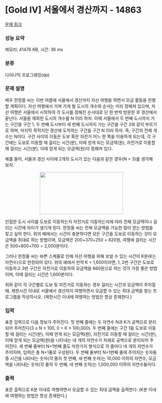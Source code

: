 # [Gold IV] 서울에서 경산까지 - 14863 

[문제 링크](https://www.acmicpc.net/problem/14863) 

### 성능 요약

메모리: 41476 KB, 시간: 36 ms

### 분류

다이나믹 프로그래밍(dp)

### 문제 설명

<p>배우 한정올 씨는 이번 여름에 서울에서 경산까지 자선 여행을 하면서 모금 활동을 진행할 계획이다. 자선 여행에서 거쳐 가게 될 도시의 개수와 순서는 미리 정해져 있으며, 자선 여행은 서울에서 시작하여 각 도시를 정해진 순서대로 단 한 번씩 방문한 후 경산에서 끝난다. 서울을 제외한 도시의 개수를 N 이라 하자. 이때 서울에서 두 번째 도시까지 가는 구간을 구간 1, 두 번째 도시부터 세 번째 도시까지 가는 구간을 구간 2와 같이 부르기로 하며, 마지막 목적지인 경산에 도착하는 구간을 구간 N 이라 하자. 즉, 구간의 전체 개수는 N이다. 구간 사이의 이동은 도보 혹은 자전거 어느 한 쪽을 이용하게 되는데, 각 구간에는 도보로 이동할 때 걸리는 시간(분), 이때 얻게 되는 모금액(원), 자전거로 이동할 때 걸리는 시간(분), 이때 얻게 되는 모금액(원)이 정해져 있다.</p>

<p>예를 들어, 서울과 경산 사이에 2개의 도시가 있는 다음과 같은 경우(N = 3)를 생각해 보자.</p>

<p style="text-align: center;"><img alt="" src="https://onlinejudgeimages.s3-ap-northeast-1.amazonaws.com/problem/14863/1.png" style="height:139px; width:275px"></p>

<p>인접한 도시 사이를 도보로 이동하는지 자전거로 이동하는지에 따라 전체 모금액이나 걸리는 시간에 차이가 생기게 된다. 한정올 씨는 전체 모금액을 가능한 많이 얻는 방법을 찾고 싶어 한다. 위의 예에서는 시간이 충분하다면 모든 구간을 도보로 이동하는 것이 모금액을 최대로 하는 방법이며, 모금액은 200+370+250 = 820원, 여행에 걸리는 시간은 500+800+700 = 2,000분이다.</p>

<p>그러나 한정올 씨는 바쁜 스케줄로 인해 자선 여행을 위해 보낼 수 있는 시간이 K분(K는 자연수)으로 한정되어 있다. 위의 예에서 만약 K = 1,650이라면, 1, 2번 구간은 도보로 이동하고 3번 구간은 자전거로 이동하여 모금액을 660원으로 하는 것이 가장 좋은 방법이며, 이때 걸리는 시간은 1,600분이다.</p>

<p>위와 같이 각 구간별로 도보 및 자전거로 이동하는 경우 걸리는 시간과 모금액이 주어질 때, 제한시간 이내로 서울에서 경산까지 여행하면서 모금할 수 있는 최대 금액을 찾는 프로그램을 작성하시오. (제한시간 이내에 여행하는 방법은 항상 존재한다.)</p>

### 입력 

 <p>표준 입력으로 다음 정보가 주어진다. 첫 번째 줄에는 두 자연수 N과 K가 공백으로 분리되어 주어진다(3 ≤ N ≤ 100, 0 < K ≤ 100,000). 두 번째 줄에는 구간 1을 도보로 이동할 때 걸리는 시간(분), 이때 얻게 되는 모금액(원), 자전거로 이동할 때 걸리는 시간(분), 이때 얻게 되는 모금액(원)을 나타내는 네 개의 자연수가 차례로 공백으로 분리되어 주어진다. 세 번째 줄부터 N+1번째 줄도 마찬가지 형식으로 각 줄마다 네 개의 자연수가 주어지며, 입력은 총 N+1줄로 구성된다. 두 번째 줄부터 N+1번째 줄에 주어지는 숫자들 중 시간을 나타내는 숫자(각 줄의 첫 번째, 세 번째 숫자)는 10,000 이하의 자연수, 모금액을 나타내는 숫자(각 줄의 두 번째, 네 번째 숫자)는 1,000,000 이하의 자연수들이다.</p>

### 출력 

 <p>표준 출력으로 K분 이내로 여행하면서 모금할 수 있는 최대 금액을 출력한다. (K분 이내에 여행하는 방법은 항상 존재한다.)</p>

